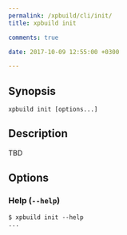```yaml
---
permalink: /xpbuild/cli/init/
title: xpbuild init

comments: true

date: 2017-10-09 12:55:00 +0300

---
```


## Synopsis

```
xpbuild init [options...]
```

## Description

TBD


## Options

### Help (`--help`)

```
$ xpbuild init --help
...
```

